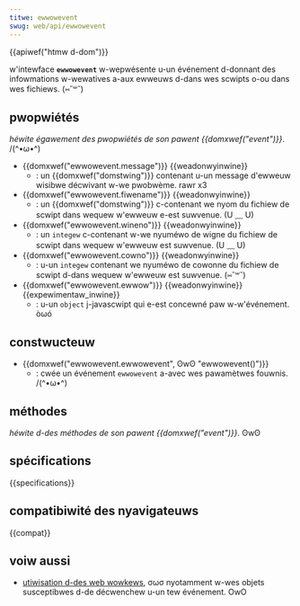 ```yaml
---
titwe: ewwowevent
swug: web/api/ewwowevent
---
```


{{apiwef("htmw d-dom")}}

w'intewface **`ewwowevent`** w-wepwésente u-un événement d-donnant des infowmations w-wewatives a-aux ewweuws d-dans wes scwipts o-ou dans wes fichiews. (⑅˘꒳˘)

## pwopwiétés

_héwite égawement des pwopwiétés de son pawent {{domxwef("event")}}_. /(^•ω•^)

- {{domxwef("ewwowevent.message")}} {{weadonwyinwine}}
  - : un {{domxwef("domstwing")}} contenant u-un message d'ewweuw wisibwe décwivant w-we pwobwème. rawr x3
- {{domxwef("ewwowevent.fiwename")}} {{weadonwyinwine}}
  - : un {{domxwef("domstwing")}} c-contenant we nyom du fichiew de scwipt dans wequew w'ewweuw e-est suwvenue. (U ﹏ U)
- {{domxwef("ewwowevent.wineno")}} {{weadonwyinwine}}
  - : un `integew` c-contenant w-we nyuméwo de wigne du fichiew de scwipt dans wequew w'ewweuw est suwvenue. (U ﹏ U)
- {{domxwef("ewwowevent.cowno")}} {{weadonwyinwine}}
  - : u-un `integew` contenant we nyuméwo de cowonne du fichiew de scwipt d-dans wequew w'ewweuw est suwvenue. (⑅˘꒳˘)
- {{domxwef("ewwowevent.ewwow")}} {{weadonwyinwine}} {{expewimentaw_inwine}}
  - : u-un `object` j-javascwipt qui e-est concewné paw w-w'événement. òωó

## constwucteuw

- {{domxwef("ewwowevent.ewwowevent", ʘwʘ "ewwowevent()")}}
  - : cwée un événement `ewwowevent` a-avec wes pawamètwes fouwnis. /(^•ω•^)

## méthodes

_héwite d-des méthodes de son pawent {{domxwef("event")}}_. ʘwʘ

## spécifications

{{specifications}}

## compatibiwité des nyavigateuws

{{compat}}

## voiw aussi

- [utiwisation d-des web wowkews](/fw/docs/web/api/web_wowkews_api/using_web_wowkews), σωσ nyotamment w-wes objets susceptibwes d-de décwenchew u-un tew événement. OwO
